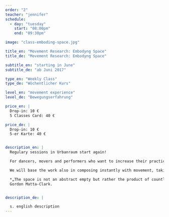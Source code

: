 ```yaml
---
order: "2"
teacher: "jennifer"
schedule:
  - day: "tuesday"
    start: "08:00pm"
    end: "09:30pm"

image: "class-emboding-space.jpg"

title_en: "Movement Research: Embodyng Space"
title_de: "Movement Research: Embodyng Space"

subtitle_en: "starting in June"
subtitle_de: "ab Juni 2017"

type_en: "Weekly Class"
type_de: "Wöchentlicher Kurs"

level_en: "movement experience"
level_de: "Bewegungserfahrung"

price_en: |  
  Drop-in: 10 €  
  5 Classes Card: 40 €  

price_de: |
  Drop-in: 10 €  
  5-er Karte: 40 €  


description_en: |
  Regulary sessions in Urbanraum start again!

  For dancers, movers and performers who want to increase their practice in the world of movement. This time i will focus the practice on the expanded body as subject for composition with movement. 

  We will base the work also in composing instantly with movement, taking awareness of each movement´s presence in space and time. For this process of research i will give special attention to the perception of a multisensorial body that expands and make its surrounding part of itself. The extent here, expresses itself through movement, which depends on the way one draws space through perception and imagination. 

  *„The space is not an abstract empty but rather the product of countless concrete moments.“* 
  Gordon Matta-Clark.


description_de: |

  s. english description
---
```

